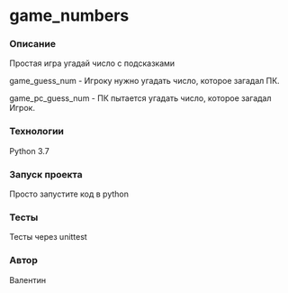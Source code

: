 # game_numbers

### Описание
Простая игра угадай число с подсказками

game_guess_num - Игроку нужно угадать число, которое загадал ПК.

game_pc_guess_num - ПК пытается угадать число, которое загадал Игрок.

### Технологии
Python 3.7

### Запуск проекта
Просто запустите код в python

### Тесты
Тесты через unittest

### Автор
Валентин
